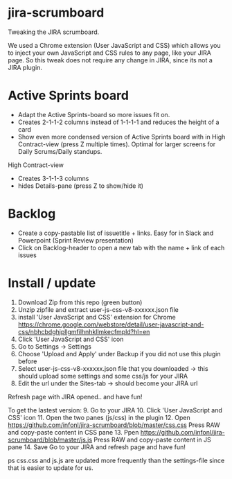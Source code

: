 # jira-scrumboard
Tweaking the JIRA scrumboard.

We used a Chrome extension (User JavaScript and CSS) which allows you to inject your own JavaScript and CSS rules to any page, like your JIRA page. So this tweak does not require any change in JIRA, since its not a JIRA plugin.

Active Sprints board
===========================
- Adapt the Active Sprints-board so more issues fit on. 
- Creates 2-1-1-2 columns instead of 1-1-1-1 and reduces the height of a card
- Show even more condensed version of Active Sprints board with in High Contract-view (press Z multiple times). Optimal for larger screens for Daily Scrums/Daily standups.

High Contract-view
- Creates 3-1-1-3 columns 
- hides Details-pane (press Z to show/hide it)


Backlog
=====================
- Create a copy-pastable list of issuetitle + links. Easy for in Slack and Powerpoint (Sprint Review presentation)
- Click on Backlog-header to open a new tab with the name + link of each issues

Install / update
=====================
1. Download Zip from this repo (green button)
2. Unzip zipfile and extract user-js-css-v8-xxxxxx.json file 
3. install 'User JavaScript and CSS' extension for Chrome
https://chrome.google.com/webstore/detail/user-javascript-and-css/nbhcbdghjpllgmfilhnhkllmkecfmpld?hl=en
4. Click 'User JavaScript and CSS' icon 
5. Go to Settings -> Settings
6. Choose 'Upload and Apply' under Backup if you did not use this plugin before
7. Select user-js-css-v8-xxxxxx.json file that you downloaded -> this should upload some settings and some css/js for your JIRA
8. Edit the url under the Sites-tab -> should become your JIRA url

Refresh page with JIRA opened.. and have fun!

To get the lastest version:
9. Go to your JIRA
10. Click 'User JavaScript and CSS' icon 
11. Open the two panes (js/css) in the plugin
12. Open https://github.com/infonl/jira-scrumboard/blob/master/css.css Press RAW and copy-paste content in CSS pane
13. Ppen https://github.com/infonl/jira-scrumboard/blob/master/js.js Press RAW and copy-paste content in JS pane
14. Save
Go to your JIRA and refresh page and have fun!

ps css.css and js.js are updated more frequently than the settings-file since that is easier to update for us.


